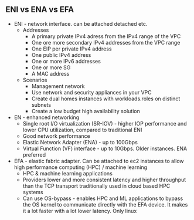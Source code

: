 ## ENI vs ENA vs EFA

- ENI - network interface. can be attached detached etc.
    - Addresses
        - A primary private IPv4 adress from the IPv4 range of the VPC
        - One ore more secondary IPv4 addresses from the VPC range
        - One EIP per private IPv4 address
        - One public IPv4 address
        - One or more IPv6 addresses
        - One or more SG
        - A MAC address
    - Scenarios
        - Management network
        - Use network and security appliances in your VPC
        - Create dual homes instances with workloads.roles on distinct subnets
        - Create a low budget high availability solution
- EN - enhanced networking
    - Single root I/O virtualization (SR-IOV) - higher IOP performance and lower CPU utilization, compared to traditional ENI
    - Good network performance
    - Elastic Network Adapter (ENA) - up to 100Gbps
    - Virtual Function (VF) interface - up to 10Gbps. Older instances. ENA preferred
- EFA - elastic fabric adapter. Can be attached to ec2 instances to allow high performance computing (HPC) / machine learning
    - HPC & machine learning applications
    - Providers lower and more consistent latency and higher throughput than the TCP transport traditionally used in cloud based HPC systems
    - Can use OS-bypass - enables HPC and ML applications to bypass the OS kernel to communicate directly with the EFA device. It makes it a lot faster with a lot lower latency. Only linux
